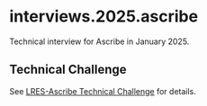 # interviews.2025.ascribe
Technical interview for Ascribe in January 2025.

## Technical Challenge

See [LRES-Ascribe Technical Challenge](Ascribe_Technical_Challenge.md) for details.

